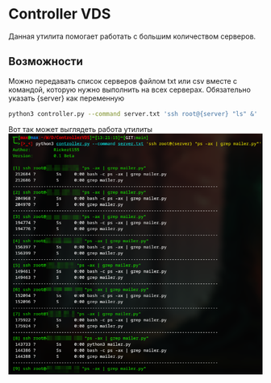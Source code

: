 # Controller VDS
Данная утилита помогает работать с большим количеством серверов.  

## Возможности 

Можно передавать список серверов файлом txt или csv вместе с командой, которую нужно выполнить на всех серверах. Обязательно указать {server} как переменную
```sh
python3 controller.py --command server.txt 'ssh root@{server} "ls" &'
```
Вот так может выглядеть работа утилиты  
![img](https://raw.githubusercontent.com/rickert156/ControllerVDS/main/img/1.png)

